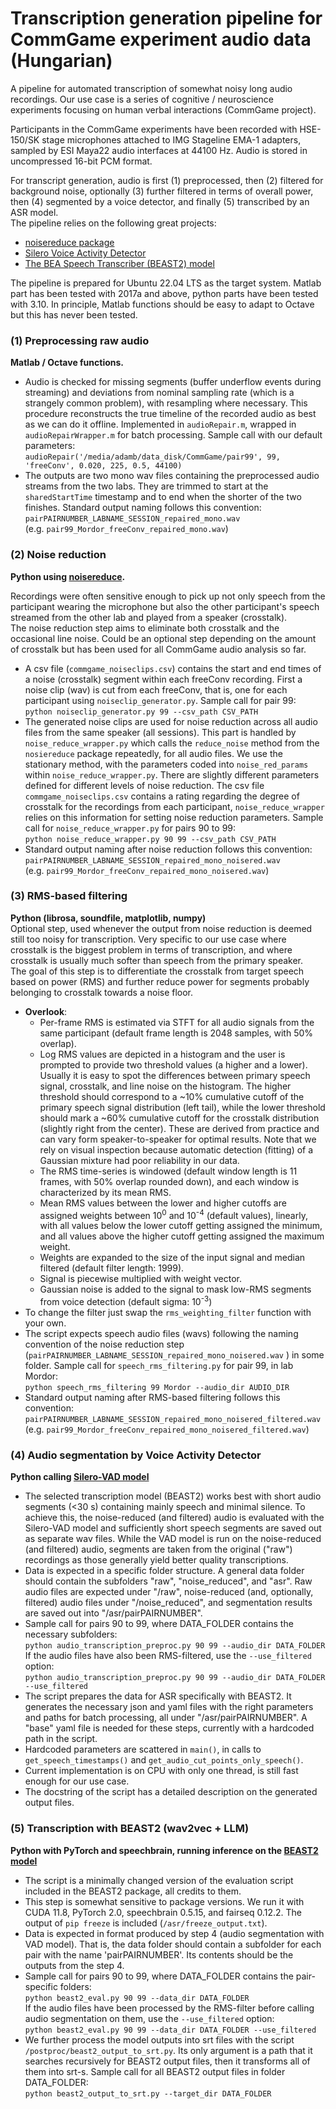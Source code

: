 # Transcription generation pipeline for CommGame experiment audio data (Hungarian)

A pipeline for automated transcription of somewhat noisy long audio recordings. Our use case is a series of cognitive / neuroscience experiments focusing on human verbal interactions (CommGame project).  

Participants in the CommGame experiments have been recorded with HSE-150/SK stage microphones attached to IMG Stageline EMA-1 adapters, sampled by ESI Maya22 audio interfaces at 44100 Hz. Audio is stored in uncompressed 16-bit PCM format.  

For transcript generation, audio is first (1) preprocessed, then (2) filtered for background noise, optionally (3) further filtered in terms of overall power, then (4) segmented by a voice detector, and finally (5) transcribed by an ASR model.  
The pipeline relies on the following great projects:  

* [noisereduce package](https://github.com/timsainb/noisereduce)
* [Silero Voice Activity Detector](https://github.com/snakers4/silero-vad)
* [The BEA Speech Transcriber (BEAST2) model](https://phon.nytud.hu/bea/bea-base.html?lang=en)
  
The pipeline is prepared for Ubuntu 22.04 LTS as the target system. Matlab part has been tested with 2017a and above, python parts have been tested with 3.10. In principle, Matlab functions should be easy to adapt to Octave but this has never been tested.


### (1) Preprocessing raw audio  
**Matlab / Octave functions.**  
- Audio is checked for missing segments (buffer underflow events during streaming) and deviations from nominal sampling rate (which is a strangely common problem), with resampling where necessary. This procedure reconstructs the true timeline of the recorded audio as best as we can do it offline. Implemented in `audioRepair.m`, wrapped in `audioRepairWrapper.m` for batch processing. Sample call with our default parameters:  
      ```audioRepair('/media/adamb/data_disk/CommGame/pair99', 99, 'freeConv', 0.020, 225, 0.5, 44100)```
- The outputs are two mono wav files containing the preprocessed audio streams from the two labs. They are trimmed to start at the `sharedStartTime` timestamp and to end when the shorter of the two finishes. Standard output naming follows this convention:  
```pairPAIRNUMBER_LABNAME_SESSION_repaired_mono.wav```  
(e.g. ```pair99_Mordor_freeConv_repaired_mono.wav```)

### (2) Noise reduction  
**Python using [noisereduce](https://github.com/timsainb/noisereduce).**  

   Recordings were often sensitive enough to pick up not only speech from the participant wearing the microphone but also the other participant's speech streamed from the other lab and played from a speaker (crosstalk).  
   The noise reduction step aims to eliminate both crosstalk and the occasional line noise. Could be an optional step depending on the amount of crosstalk but has been used for all CommGame audio analysis so far.  
- A csv file (`commgame_noiseclips.csv`) contains the start and end times of a noise (crosstalk) segment within each freeConv recording. First a noise clip (wav) is cut from each freeConv, that is, one for each participant using `noiseclip_generator.py`. Sample call for pair 99:  
```python noiseclip_generator.py 99 --csv_path CSV_PATH```
- The generated noise clips are used for noise reduction across all audio files from the same speaker (all sessions). This part is handled by `noise_reduce_wrapper.py` which calls the `reduce_noise` method from the `nosiereduce` package repeatedly, for all audio files. We use the stationary method, with the parameters coded into `noise_red_params` within `noise_reduce_wrapper.py`. There are slightly different parameters defined for different levels of noise reduction. The csv file `commgame_noiseclips.csv` contains a rating regarding the degree of crosstalk for the recordings from each participant, `noise_reduce_wrapper` relies on this information for setting noise reduction parameters.
Sample call for `noise_reduce_wrapper.py` for pairs 90 to 99:  
```python noise_reduce_wrapper.py 90 99 --csv_path CSV_PATH```  
 - Standard output naming after noise reduction follows this convention:  
```pairPAIRNUMBER_LABNAME_SESSION_repaired_mono_noisered.wav```  
(e.g. ```pair99_Mordor_freeConv_repaired_mono_noisered.wav```)

### (3) RMS-based filtering
**Python (librosa, soundfile, matplotlib, numpy)**  
Optional step, used whenever the output from noise reduction is deemed still too noisy for transcription. Very specific to our use case where crosstalk is the biggest problem in terms of transcription, and where crosstalk is usually much softer than speech from the primary speaker.  
The goal of this step is to differentiate the crosstalk from target speech based on power (RMS) and further reduce power for segments probably belonging to crosstalk towards a noise floor.  
- **Overlook**:
  - Per-frame RMS is estimated via STFT for all audio signals from the same participant (default frame length is 2048 samples, with 50% overlap).
  - Log RMS values are depicted in a histogram and the user is prompted to provide two threshold values (a higher and a lower). Usually it is easy to spot the differences between primary speech signal, crosstalk, and line noise on the histogram. The higher threshold should correspond to a ~10% cumulative cutoff of the primary speech signal distribution (left tail), while the lower threshold should mark a ~60% cumulative cutoff for the crosstalk distribution (slightly right from the center). These are derived from practice and can vary form speaker-to-speaker for optimal results. Note that we rely on visual inspection because automatic detection (fitting) of a Gaussian mixture had poor reliability in our data.
  - The RMS time-series is windowed (default window length is 11 frames, with 50% overlap rounded down), and each window is characterized by its mean RMS.
  - Mean RMS values between the lower and higher cutoffs are assigned weights between 10<sup>0</sup> and 10<sup>-4</sup> (default values), linearly, with all values below the lower cutoff getting assigned the minimum, and all values above the higher cutoff getting assigned the maximum weight.
  - Weights are expanded to the size of the input signal and median filtered (default filter length: 1999).
  - Signal is piecewise multiplied with weight vector.
  - Gaussian noise is added to the signal to mask low-RMS segments from voice detection (default sigma: 10<sup>-3</sup>)
- To change the filter just swap the ```rms_weighting_filter``` function with your own.
- The script expects speech audio files (wavs) following the naming convention of the noise reduction step (```pairPAIRNUMBER_LABNAME_SESSION_repaired_mono_noisered.wav``` ) in some folder. Sample call for `speech_rms_filtering.py` for pair 99, in lab Mordor:  
```python speech_rms_filtering 99 Mordor --audio_dir AUDIO_DIR```
- Standard output naming after RMS-based filtering follows this convention:  
```pairPAIRNUMBER_LABNAME_SESSION_repaired_mono_noisered_filtered.wav```  
(e.g. ```pair99_Mordor_freeConv_repaired_mono_noisered_filtered.wav```)

### (4) Audio segmentation by Voice Activity Detector  
**Python calling [Silero-VAD model](https://github.com/snakers4/silero-vad)**   
- The selected transcription model (BEAST2) works best with short audio segments (<30 s) containing mainly speech and minimal silence. To achieve this, the noise-reduced (and filtered) audio is evaluated with the Silero-VAD model and sufficiently short speech segments are saved out as separate wav files. While the VAD model is run on the noise-reduced (and filtered) audio, segments are taken from the original ("raw") recordings as those generally yield better quality transcriptions. 
- Data is expected in a specific folder structure. A general data folder should contain the subfolders "raw", "noise_reduced", and "asr". Raw audio files are expected under "/raw", noise-reduced (and, optionally, filtered) audio files under "/noise_reduced", and segmentation results are saved out into "/asr/pairPAIRNUMBER".      
- Sample call for pairs 90 to 99, where DATA_FOLDER contains the necessary subfolders:  
      ```python audio_transcription_preproc.py 90 99 --audio_dir DATA_FOLDER```  
If the audio files have also been RMS-filtered, use the `--use_filtered` option:  
      ```python audio_transcription_preproc.py 90 99 --audio_dir DATA_FOLDER --use_filtered```  
- The script prepares the data for ASR specifically with BEAST2. It generates the necessary json and yaml files with the right parameters and paths for batch processing, all under "/asr/pairPAIRNUMBER". A "base" yaml file is needed for these steps, currently with a hardcoded path in the script.
- Hardcoded parameters are scattered in `main()`, in calls to `get_speech_timestamps()` and `get_audio_cut_points_only_speech()`.  
- Current implementation is on CPU with only one thread, is still fast enough for our use case. 
- The docstring of the script has a detailed description on the generated output files.  

### (5) Transcription with BEAST2 (wav2vec + LLM)
**Python with PyTorch and speechbrain, running inference on the [BEAST2 model](https://phon.nytud.hu/bea/bea-base.html?lang=en)**
- The script is a minimally changed version of the evaluation script included in the BEAST2 package, all credits to them.
- This step is somewhat sensitive to package versions. We run it with CUDA 11.8, PyTorch 2.0, speechbrain 0.5.15, and fairseq 0.12.2. The output of `pip freeze` is included (`/asr/freeze_output.txt`).
- Data is expected in format produced by step 4 (audio segmentation with VAD model). That is, the data folder should contain a subfolder for each pair with the name 'pairPAIRNUMBER'. Its contents should be the outputs from the step 4.
- Sample call for pairs 90 to 99, where DATA_FOLDER contains the pair-specific folders:  
    ```python beast2_eval.py 90 99 --data_dir DATA_FOLDER```  
  If the audio files have been processed by the RMS-filter before calling audio segmentation on them, use the `--use_filtered` option:  
    ```python beast2_eval.py 90 99 --data_dir DATA_FOLDER --use_filtered```  
- We further process the model outputs into srt files with the script `/postproc/beast2_output_to_srt.py`. Its only argument is a path that it searches recursively for BEAST2 output files, then it transforms all of them into srt-s. Sample call for all BEAST2 output files in folder DATA_FOLDER:  
    ```python beast2_output_to_srt.py --target_dir DATA_FOLDER```
  

